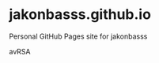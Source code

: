 # jakonbasss.github.io
Personal GitHub Pages site for jakonbasss











































































avRSA
